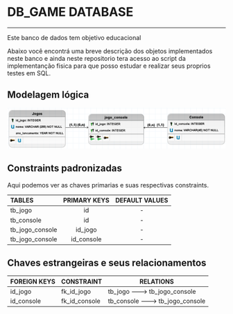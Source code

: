 # DB_GAME DATABASE
---
Este banco de dados tem objetivo educacional 

Abaixo você encontrá uma breve descrição dos objetos implementados neste banco e ainda neste repositorio tera acesso ao script da implementanção fisica para que posso estudar e realizar seus proprios testes em SQL.

## Modelagem lógica
<div align="center">

![Modelagem logica db_game](../img/db_game.png)

</div>

## Constraints padronizadas

Aqui podemos ver as chaves primarias e suas respectivas constraints.
    
|TABLES|PRIMARY KEYS|DEFAULT VALUES|
|:-|:-:|:-:|
|tb_jogo |id|-|
|tb_console   |id|-|
|tb_jogo_console|id_jogo|-|
|tb_jogo_console|id_console|-|

## Chaves estrangeiras e seus relacionamentos

|FOREIGN KEYS|CONSTRAINT|RELATIONS|
|-|-|-|
|id_jogo|fk_id_jogo|tb_jogo    --->  tb_jogo_console|
|id_console|fk_id_console|tb_console   --->   tb_jogo_console|

